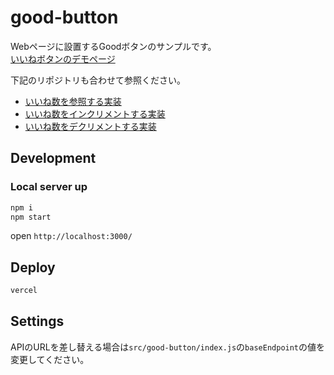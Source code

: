 # good-button

Webページに設置するGoodボタンのサンプルです。  
[いいねボタンのデモページ](https://good-button.vercel.app/)

下記のリポジトリも合わせて参照ください。

- [いいね数を参照する実装](https://github.com/datsukan/contentful-good-ref-lambda)
- [いいね数をインクリメントする実装](https://github.com/datsukan/contentful-good-increment-lambda)
- [いいね数をデクリメントする実装](https://github.com/datsukan/contentful-good-decrement-lambda)

## Development

### Local server up

```sh
npm i
npm start
```

open `http://localhost:3000/`

## Deploy

```sh
vercel
```

## Settings

APIのURLを差し替える場合は`src/good-button/index.js`の`baseEndpoint`の値を変更してください。
